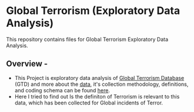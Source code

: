 # Global Terrorism (Exploratory Data Analysis)
This repository contains files for Global Terrorism Exploratory Data Analysis.

## Overview -
  - This Project is exploratory data analysis of [Global Terrorism Database](https://www.kaggle.com/START-UMD/gtd) (GTD) and more about the [data](https://www.start.umd.edu/gtd/), it's collection methodology, definitions, and coding schema can be found [here](https://start.umd.edu/gtd/downloads/Codebook.pdf).
  - Here I tried to find out Is the definiton of Terrorism is relevant to this data, which has been collected for Global incidents of Terror.
  
